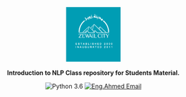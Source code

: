 <div align="center">
<img src="docs/source/_static/images/ZLogo.png" width="25%">

  
  **Introduction to NLP Class repository for Students Material.**
  
  
  ![Python 3.6](https://img.shields.io/badge/Python-3.6-brightgreen.svg)
  [![Eng.Ahmed Email](https://img.shields.io/badge/Eng.Ahmed-Email-blue)](ahmedbahaa944@gmail.com)
</div>
  
